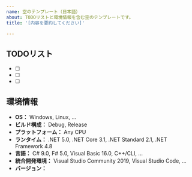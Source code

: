 ```yaml
---
name: 空のテンプレート（日本語）
about: TODOリストと環境情報を含む空のテンプレートです。
title: '[内容を要約してください]'

---
```


## TODOリスト
* [ ]
* [ ]
* [ ]

## 環境情報
* **OS：** Windows, Linux, ...
* **ビルド構成：** Debug, Release
* **プラットフォーム：** Any CPU
* **ランタイム：** .NET 5.0, .NET Core 3.1, .NET Standard 2.1, .NET Framework 4.8
* **言語：** C# 9.0, F# 5.0, Visual Basic 16.0, C++/CLI, ...
* **統合開発環境：** Visual Studio Community 2019, Visual Studio Code, ...
* **バージョン：**
